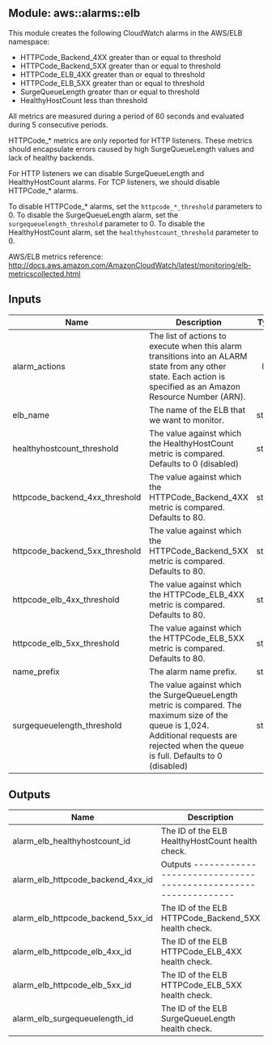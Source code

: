 ## Module: aws::alarms::elb

This module creates the following CloudWatch alarms in the
AWS/ELB namespace:

  - HTTPCode_Backend_4XX greater than or equal to threshold
  - HTTPCode_Backend_5XX greater than or equal to threshold
  - HTTPCode_ELB_4XX greater than or equal to threshold
  - HTTPCode_ELB_5XX greater than or equal to threshold
  - SurgeQueueLength greater than or equal to threshold
  - HealthyHostCount less than threshold

All metrics are measured during a period of 60 seconds and evaluated
during 5 consecutive periods.

HTTPCode_* metrics are only reported for HTTP listeners. These metrics
should encapsulate errors caused by high SurgeQueueLength values and
lack of healthy backends.

For HTTP listeners we can disable SurgeQueueLength and HealthyHostCount
alarms. For TCP listeners, we should disable HTTPCode_* alarms.

To disable HTTPCode_* alarms, set the `httpcode_*_threshold` parameters to 0.
To disable the SurgeQueueLength alarm, set the `surgequeuelength_threshold`
parameter to 0.
To disable the HealthyHostCount alarm, set the `healthyhostcount_threshold`
parameter to 0.

AWS/ELB metrics reference:
http://docs.aws.amazon.com/AmazonCloudWatch/latest/monitoring/elb-metricscollected.html


## Inputs

| Name | Description | Type | Default | Required |
|------|-------------|:----:|:-----:|:-----:|
| alarm_actions | The list of actions to execute when this alarm transitions into an ALARM state from any other state. Each action is specified as an Amazon Resource Number (ARN). | list | - | yes |
| elb_name | The name of the ELB that we want to monitor. | string | - | yes |
| healthyhostcount_threshold | The value against which the HealthyHostCount metric is compared. Defaults to 0 (disabled) | string | `0` | no |
| httpcode_backend_4xx_threshold | The value against which the HTTPCode_Backend_4XX metric is compared. Defaults to 80. | string | `80` | no |
| httpcode_backend_5xx_threshold | The value against which the HTTPCode_Backend_5XX metric is compared. Defaults to 80. | string | `80` | no |
| httpcode_elb_4xx_threshold | The value against which the HTTPCode_ELB_4XX metric is compared. Defaults to 80. | string | `80` | no |
| httpcode_elb_5xx_threshold | The value against which the HTTPCode_ELB_5XX metric is compared. Defaults to 80. | string | `80` | no |
| name_prefix | The alarm name prefix. | string | - | yes |
| surgequeuelength_threshold | The value against which the SurgeQueueLength metric is compared. The maximum size of the queue is 1,024. Additional requests are rejected when the queue is full. Defaults to 0 (disabled) | string | `0` | no |

## Outputs

| Name | Description |
|------|-------------|
| alarm_elb_healthyhostcount_id | The ID of the ELB HealthyHostCount health check. |
| alarm_elb_httpcode_backend_4xx_id | Outputs -------------------------------------------------------------- |
| alarm_elb_httpcode_backend_5xx_id | The ID of the ELB HTTPCode_Backend_5XX health check. |
| alarm_elb_httpcode_elb_4xx_id | The ID of the ELB HTTPCode_ELB_4XX health check. |
| alarm_elb_httpcode_elb_5xx_id | The ID of the ELB HTTPCode_ELB_5XX health check. |
| alarm_elb_surgequeuelength_id | The ID of the ELB SurgeQueueLength health check. |

